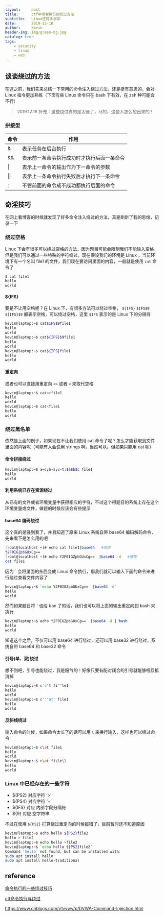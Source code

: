 ```yaml
---
layout:     post
title:      ctf中命令执行的绕过方法
subtitle:   Linux还得多学学
date:       2019-12-10
author:     kevin
header-img: img/green-bg.jpg
catalog: true
tags:
    - security
    - linux
    - web
---
```




## 谈谈绕过的方法



在这之前，我们先来总结一下常用的命令注入绕过方法，还是挺有意思的，会对 Linux 指令更加熟练（下面有些 Linux 命令只在 bash 下有效，在 zsh 种可能会不行）



> 2019.12.19 补充：这些绕过真的是太骚了，马的，这些人怎么想出来的！



### 拼接型



| 命令 | 作用                                       |
| :--- | ------------------------------------------ |
| &    | 表示任务在后台执行                         |
| &&   | 表示前一条命令执行成功时才执行后面一条命令 |
| \|   | 表示上一命令的输出作为下一命令的参数       |
| \|\| | 表示上一条命令执行失败后才执行下一条命令   |
| ;    | 不管前面的命令成不成功都执行后面的命令     |



## 奇淫技巧



在网上看博客的时候就发现了好多命令注入绕过的方法，真是刷新了我的思维，记录一下



### 绕过空格



Linux 下会有很多可以绕过空格的方法，因为题目可能会限制我们不能输入空格，但是我们可以通过一些特殊的字符绕过，现在假设我们的环境是 Linux ，当前环境下有一个名叫 file1 的文件，我们现在要访问里面的内容，一般就是使用 `cat` 命令了

```bash
$ cat file1                                                                 
hello                                                                                     
world
```



#### ${IFS}



要是不让用空格呢？在 Linux 下，有很多方法可以绕过空格， `${IFS}` `$IFS$9` `${IFS}$9` 都表示空格，可以绕过空格，这里 `$IFS` 表示的是 Linux 下的分隔符

```bash
kevin@laptop:~$ cat$IFS$9file1                                                           
hello                                                                                    
world                                                                                     
kevin@laptop:~$ cat${IFS}$9file1                                                         
hello                                                                                     
world                                                                                     
kevin@laptop:~$ cat${IFS}file1                                                           
hello                                                                                     
world 
```



#### 重定向



或者也可以直接用重定向 `<>` 或者 `<` 来取代空格

```bash
kevin@laptop:~$ cat<>file1                                                         
hello                                                                                     
world                                                                                     
kevin@laptop:~$ cat<file1                                                           
hello                                                                                     
world 
```



### 绕过黑名单



依然是上面的例子，如果现在不让我们使用 cat 命令了呢？怎么才能获取到文件里面的内容呢（可能有人会说用 strings 啊，当然可以，但如果只能用 cat 呢）



#### 命令拼接绕过



```bash
kevin@laptop:~$ a=c;b=a;c=t;$a$b$c file1                                                 
hello                                                                                     
world  
```



#### 利用系统已存在资源绕过



从已有的文件或者环境变量中获得相应的字符，不过这个得题目的系统上存在这个环境变量或文件，做题的时候应该会有些提示



#### base64 编码绕过



这个真的是骚到我了，并且知道了原来 Linux 系统自带 base64 编码解码命令，先来看下是怎么用的吧



```bash
[root@localhost ~]# echo cat file1|base64	#加密
Y2F0IGZpbGUxCg== 
[root@localhost ~]# echo Y2F0IGZpbGUxCg==  |base64 -d	#解密
cat file1
```



因为 **`** 会将里面的东西变成 Linux 命令执行，那我们就可以输入下面的命令来进行绕过查看文件内容了

```bash
kevin@laptop:~$ `echo Y2F0IGZpbGUxCg==  |base64 -d`                                       
hello                                                   
world  
```

然而如果题目将 **`** 也给 ban 了的话，我们也可以将上面的输出重定向到 bash 来执行

```bash
kevin@laptop:~$ echo Y2F0IGZpbGUxCg==  |base64 -d | bash                                 
hello                                                   
world  
```



知道这个之后，不仅可以用 base64 进行绕过，还可以用 base32 进行绕过，系统自带 base64 和 base32 命令



#### 引号(单、双)绕过



想不到吧，引号也能绕过，我是服气的！好像只要有配对闭合的引号就能够相互抵消掉

```bash
kevin@laptop:~$ c'a't fi""le1                                                             
hello                                                                                     
world
kevin@laptop:~$ c''"at" file1                                                             
hello
world  
```



#### 反斜线绕过



输入命令的时候，如果命令太长了的话可以用 `\` 来换行输入，这样也可以绕过命令

```bash
kevin@laptop:~$ c\at file1                                                               
hello                                                                                     
world                                                                                     
kevin@laptop:~$ c\at fi\le\1                                                             
hello                                                                                     
world 
```



### Linux 中已经存在的一些字符



- ${PS2} 对应字符 ‘>’
- ${PS4} 对应字符 ‘+’
- ${IFS} 对应 内部字段分隔符
- ${9} 对应 空字符串



不过在使用 `${PS2}` 打算绕过重定向的时候报错了，目前暂时还不知道原因

```bash
kevin@laptop:~$ echo hello ${PS2}file2                                                   
hello > file2                                                                             
kevin@laptop:~$ echo hello >file2                                                         
kevin@laptop:~$ `echo hello ${PS2}file2`                                                 
Command 'hello' not found, but can be installed with:                                     
sudo apt install hello                                                                   
sudo apt install hello-traditional   
```



## reference



[命令执行的一些绕过技巧](https://chybeta.github.io/2017/08/15/%E5%91%BD%E4%BB%A4%E6%89%A7%E8%A1%8C%E7%9A%84%E4%B8%80%E4%BA%9B%E7%BB%95%E8%BF%87%E6%8A%80%E5%B7%A7/)

[ctf命令执行与绕过](https://err0rzz.github.io/2017/11/13/ctf%E5%91%BD%E4%BB%A4%E6%89%A7%E8%A1%8C%E4%B8%8E%E7%BB%95%E8%BF%87/)

https://www.cnblogs.com/v1vvwv/p/DVWA-Command-Injection.html

